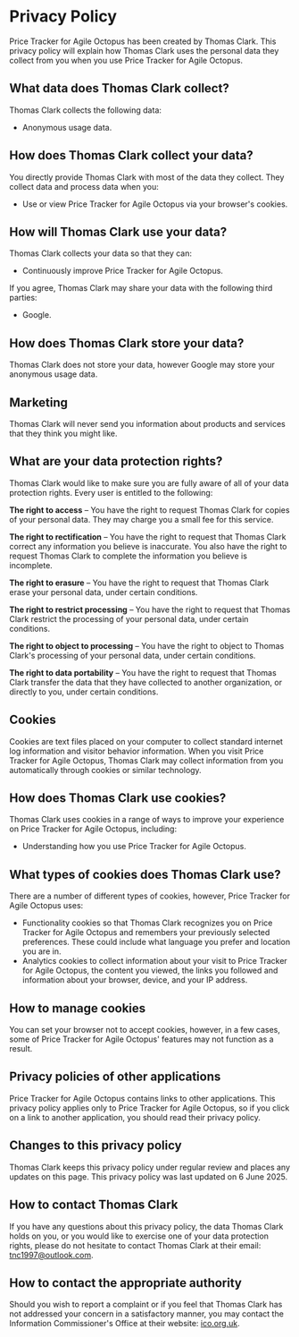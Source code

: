 # Privacy Policy

Price Tracker for Agile Octopus has been created by Thomas Clark. This privacy policy will explain how Thomas Clark uses the personal data they collect from you when you use Price Tracker for Agile Octopus.

## What data does Thomas Clark collect?

Thomas Clark collects the following data:

*   Anonymous usage data.

## How does Thomas Clark collect your data?

You directly provide Thomas Clark with most of the data they collect. They collect data and process data when you:

*   Use or view Price Tracker for Agile Octopus via your browser's cookies.

## How will Thomas Clark use your data?

Thomas Clark collects your data so that they can:

*   Continuously improve Price Tracker for Agile Octopus.

If you agree, Thomas Clark may share your data with the following third parties:

*   Google.

## How does Thomas Clark store your data?

Thomas Clark does not store your data, however Google may store your anonymous usage data.

## Marketing

Thomas Clark will never send you information about products and services that they think you might like.

## What are your data protection rights?

Thomas Clark would like to make sure you are fully aware of all of your data protection rights. Every user is entitled to the following:

**The right to access** – You have the right to request Thomas Clark for copies of your personal data. They may charge you a small fee for this service.

**The right to rectification** – You have the right to request that Thomas Clark correct any information you believe is inaccurate. You also have the right to request Thomas Clark to complete the information you believe is incomplete.

**The right to erasure** – You have the right to request that Thomas Clark erase your personal data, under certain conditions.

**The right to restrict processing** – You have the right to request that Thomas Clark restrict the processing of your personal data, under certain conditions.

**The right to object to processing** – You have the right to object to Thomas Clark's processing of your personal data, under certain conditions.

**The right to data portability** – You have the right to request that Thomas Clark transfer the data that they have collected to another organization, or directly to you, under certain conditions.

## Cookies

Cookies are text files placed on your computer to collect standard internet log information and visitor behavior information. When you visit Price Tracker for Agile Octopus, Thomas Clark may collect information from you automatically through cookies or similar technology.

## How does Thomas Clark use cookies?

Thomas Clark uses cookies in a range of ways to improve your experience on Price Tracker for Agile Octopus, including:

*   Understanding how you use Price Tracker for Agile Octopus.

## What types of cookies does Thomas Clark use?

There are a number of different types of cookies, however, Price Tracker for Agile Octopus uses:

*   Functionality cookies so that Thomas Clark recognizes you on Price Tracker for Agile Octopus and remembers your previously selected preferences. These could include what language you prefer and location you are in.
*   Analytics cookies to collect information about your visit to Price Tracker for Agile Octopus, the content you viewed, the links you followed and information about your browser, device, and your IP address.

## How to manage cookies

You can set your browser not to accept cookies, however, in a few cases, some of Price Tracker for Agile Octopus' features may not function as a result.

## Privacy policies of other applications

Price Tracker for Agile Octopus contains links to other applications. This privacy policy applies only to Price Tracker for Agile Octopus, so if you click on a link to another application, you should read their privacy policy.

## Changes to this privacy policy

Thomas Clark keeps this privacy policy under regular review and places any updates on this page. This privacy policy was last updated on 6 June 2025.

## How to contact Thomas Clark

If you have any questions about this privacy policy, the data Thomas Clark holds on you, or you would like to exercise one of your data protection rights, please do not hesitate to contact Thomas Clark at their email: [tnc1997@outlook.com](mailto:tnc1997@outlook.com).

## How to contact the appropriate authority

Should you wish to report a complaint or if you feel that Thomas Clark has not addressed your concern in a satisfactory manner, you may contact the Information Commissioner's Office at their website: [ico.org.uk](https://ico.org.uk).
